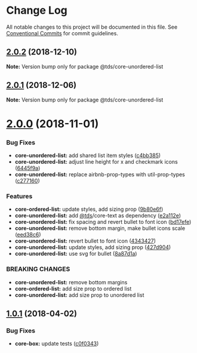 # Change Log

All notable changes to this project will be documented in this file.
See [Conventional Commits](https://conventionalcommits.org) for commit guidelines.

<a name="2.0.2"></a>
## [2.0.2](https://github.com/telusdigital/tds/compare/@tds/core-unordered-list@2.0.1...@tds/core-unordered-list@2.0.2) (2018-12-10)




**Note:** Version bump only for package @tds/core-unordered-list

<a name="2.0.1"></a>
## [2.0.1](https://github.com/telusdigital/tds/compare/@tds/core-unordered-list@2.0.0...@tds/core-unordered-list@2.0.1) (2018-12-06)




**Note:** Version bump only for package @tds/core-unordered-list

<a name="2.0.0"></a>
# [2.0.0](https://github.com/telusdigital/tds/compare/@tds/core-unordered-list@1.0.1...@tds/core-unordered-list@2.0.0) (2018-11-01)


### Bug Fixes

* **core-unordered-list:** add shared list item styles ([c4bb385](https://github.com/telusdigital/tds/commit/c4bb385))
* **core-unordered-list:** adjust line height for x and checkmark icons ([6445f9a](https://github.com/telusdigital/tds/commit/6445f9a))
* **core-unordered-list:** replace airbnb-prop-types with util-prop-types ([c277160](https://github.com/telusdigital/tds/commit/c277160))


### Features

* **core-ordered-list:** update styles, add sizing prop ([9b80e6f](https://github.com/telusdigital/tds/commit/9b80e6f))
* **core-unordered-list:** add [@tds](https://github.com/tds)/core-text as dependency ([e2a112e](https://github.com/telusdigital/tds/commit/e2a112e))
* **core-unordered-list:** fix spacing and revert bullet to font icon ([bd17efe](https://github.com/telusdigital/tds/commit/bd17efe))
* **core-unordered-list:** remove bottom margin, make bullet icons scale ([eed38c6](https://github.com/telusdigital/tds/commit/eed38c6))
* **core-unordered-list:** revert bullet to font icon ([4343427](https://github.com/telusdigital/tds/commit/4343427))
* **core-unordered-list:** update styles, add sizing prop ([427d904](https://github.com/telusdigital/tds/commit/427d904))
* **core-unordered-list:** use svg for bullet ([8a87d1a](https://github.com/telusdigital/tds/commit/8a87d1a))


### BREAKING CHANGES

* **core-unordered-list:** remove bottom margins
* **core-ordered-list:** add size prop to ordered list
* **core-unordered-list:** add size prop to unordered list




<a name="1.0.1"></a>
## [1.0.1](https://github.com/telusdigital/tds/compare/@tds/core-unordered-list@1.0.0...@tds/core-unordered-list@1.0.1) (2018-04-02)


### Bug Fixes

* **core-box:** update tests ([c0f0343](https://github.com/telusdigital/tds/commit/c0f0343))
